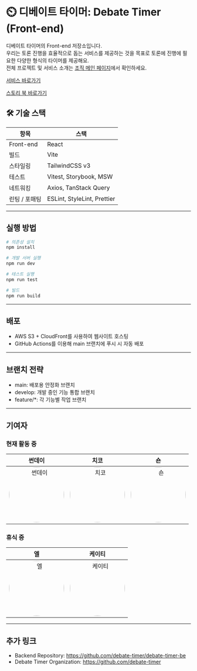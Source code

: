 # ⏲️ 디베이트 타이머: Debate Timer (Front-end)

디베이트 타이머의 Front-end 저장소입니다.  
우리는 토론 진행을 효율적으로 돕는 서비스를 제공하는 것을 목표로 토론에 진행에 필요한 다양한 형식의 타이머를 제공해요.  
전체 프로젝트 및 서비스 소개는 [조직 메인 페이지](https://github.com/debate-timer)에서 확인하세요.

[서비스 바로가기](https://www.debate-timer.com)

[스토리 북 바로가기](https://67691bb66b38f560017adb56-xnnumrqhen.chromatic.com/?path=/docs/components-clearableinput--docs)

## 🛠️ 기술 스택

| 항목          | 스택                        |
| ------------- | --------------------------- |
| Front-end     | React                       |
| 빌드          | Vite                        |
| 스타일링      | TailwindCSS v3              |
| 테스트        | Vitest, Storybook, MSW      |
| 네트워킹      | Axios, TanStack Query       |
| 린팅 / 포매팅 | ESLint, StyleLint, Prettier |

---

## 실행 방법

```bash
# 의존성 설치
npm install

# 개발 서버 실행
npm run dev

# 테스트 실행
npm run test

# 빌드
npm run build
```

---

## 배포

- AWS S3 + CloudFront를 사용하여 웹사이트 호스팅
- GitHub Actions를 이용해 main 브랜치에 푸시 시 자동 배포

---

## 브랜치 전략

- main: 배포용 안정화 브랜치
- develop: 개발 중인 기능 통합 브랜치
- feature/\*: 각 기능별 작업 브랜치

---

## 기여자

### 현재 활동 중

|                                                                                         **썬데이**                                                                                         |                                                                                          **치코**                                                                                           |                                                                                             **숀**                                                                                             |
| :----------------------------------------------------------------------------------------------------------------------------------------------------------------------------------------: | :-----------------------------------------------------------------------------------------------------------------------------------------------------------------------------------------: | :--------------------------------------------------------------------------------------------------------------------------------------------------------------------------------------------: |
| <a href="https://github.com/useon" target="_blank"><img src="https://avatars.githubusercontent.com/u/74897720?v=4" width="150" height="150" style="border-radius: 50%;" alt="썬데이"/></a> | <a href="https://github.com/jaeml06" target="_blank"><img src="https://avatars.githubusercontent.com/u/107801932?v=4" width="150" height="150" style="border-radius: 50%;" alt="치코"/></a> | <a href="https://github.com/i-meant-to-be" target="_blank"><img src="https://avatars.githubusercontent.com/u/77564014?v=4" width="150" height="150" style="border-radius: 50%;" alt="숀"/></a> |

### 휴식 중

|                                                                                            **엘**                                                                                             |                                                                                          **케이티**                                                                                           |
| :-------------------------------------------------------------------------------------------------------------------------------------------------------------------------------------------: | :-------------------------------------------------------------------------------------------------------------------------------------------------------------------------------------------: |
| <a href="https://github.com/eunwoo-levi" target="_blank"><img src="https://avatars.githubusercontent.com/u/162898956?v=4" width="150" height="150" style="border-radius: 50%;" alt="엘"/></a> | <a href="https://github.com/katie424" target="_blank"><img src="https://avatars.githubusercontent.com/u/80771814?v=4" width="150" height="150" style="border-radius: 50%;" alt="케이티"/></a> |

---

## 추가 링크

- Backend Repository: <https://github.com/debate-timer/debate-timer-be>
- Debate Timer Organization: <https://github.com/debate-timer>
